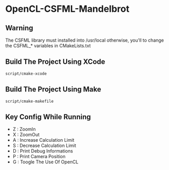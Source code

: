 # OpenCL-CSFML-Mandelbrot

## Warning

The CSFML library must installed into /usr/local otherwise, you'll to change the CSFML_* variables in CMakeLists.txt

## Build The Project Using XCode

```shell
script/cmake-xcode
```

## Build The Project Using Make

```shell
script/cmake-makefile
```

## Key Config While Running
- Z : ZoomIn
- X : ZoomOut
- A : Increase Calculation Limit
- S : Decrease Calculation Limit
- D : Print Debug Informations
- P : Print Camera Position
- G : Toogle The Use Of OpenCL
